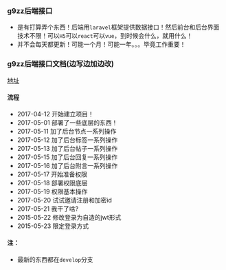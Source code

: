 ### g9zz后端接口

- 是有打算弄个东西！后端用`laravel`框架提供数据接口！然后前台和后台界面技术不限！可以`H5`可以`react`可以`vue`，到时候会什么，就用什么！
- 并不会每天都更新！可能一个月！可能一年。。。毕竟工作重要！

### g9zz后端接口文档(边写边加边改)
[地址](https://github.com/g9zz/g9zz-php-doc)

#### 流程
- 2017-04-12 开始建立项目！
- 2017-05-01 部署了一些底层的东西！
- 2017-05-11 加了后台节点一系列操作
- 2017-05-12 加了后台标签一系列操作
- 2017-05-13 加了后台帖子一系列操作
- 2017-05-15 加了后台回复一系列操作
- 2017-05-16 加了后台附言一系列操作
- 2017-05-17 开始准备权限
- 2017-05-18 部署权限底层
- 2017-05-19 权限基本操作
- 2017-05-20 试试邀请注册和加密id
- 2017-05-21 我干了啥?
- 2015-05-22 修改登录为自造的jwt形式
- 2015-05-23 限定登录方式


#### 注：
- 最新的东西都在`develop`分支